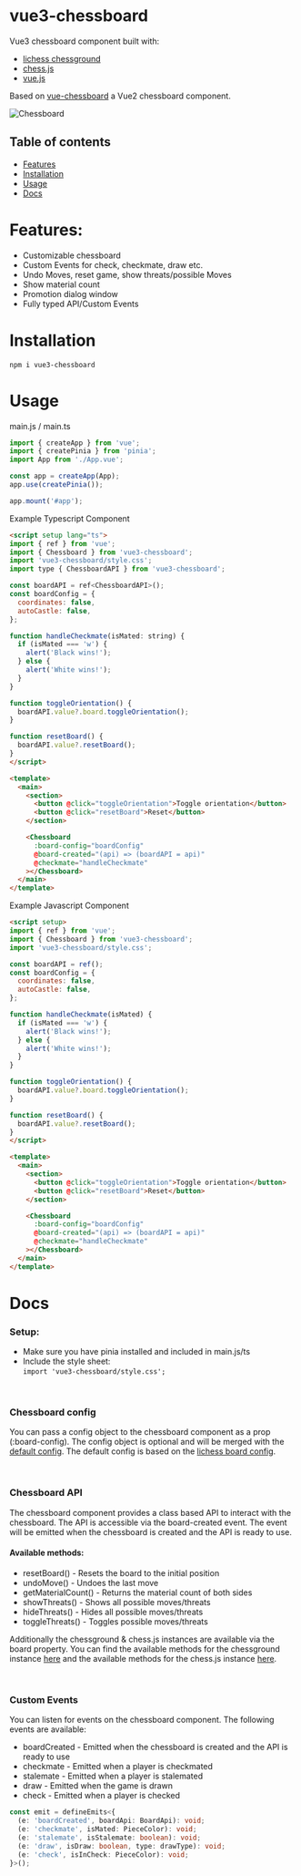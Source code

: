 # vue3-chessboard

Vue3 chessboard component built with:

- [lichess chessground](https://github.com/lichess-org/chessground)
- [chess.js](https://github.com/jhlywa/chess.js)
- [vue.js](https://github.com/vuejs/core)

Based on [vue-chessboard](https://github.com/vitogit/vue-chessboard) a Vue2 chessboard component.

![Chessboard](https://media.giphy.com/media/lotRUKBFZr5BmqVvLg/giphy.gif)

## Table of contents

- [Features](#features)
- [Installation](#installation)
- [Usage](#usage)
- [Docs](#docs)

# Features:

- Customizable chessboard
- Custom Events for check, checkmate, draw etc.
- Undo Moves, reset game, show threats/possible Moves
- Show material count
- Promotion dialog window
- Fully typed API/Custom Events

# Installation

```
npm i vue3-chessboard
```

# Usage

main.js / main.ts

```javascript
import { createApp } from 'vue';
import { createPinia } from 'pinia';
import App from './App.vue';

const app = createApp(App);
app.use(createPinia());

app.mount('#app');
```

Example Typescript Component

```html
<script setup lang="ts">
import { ref } from 'vue';
import { Chessboard } from 'vue3-chessboard';
import 'vue3-chessboard/style.css';
import type { ChessboardAPI } from 'vue3-chessboard';

const boardAPI = ref<ChessboardAPI>();
const boardConfig = {
  coordinates: false,
  autoCastle: false,
};

function handleCheckmate(isMated: string) {
  if (isMated === 'w') {
    alert('Black wins!');
  } else {
    alert('White wins!');
  }
}

function toggleOrientation() {
  boardAPI.value?.board.toggleOrientation();
}

function resetBoard() {
  boardAPI.value?.resetBoard();
}
</script>

<template>
  <main>
    <section>
      <button @click="toggleOrientation">Toggle orientation</button>
      <button @click="resetBoard">Reset</button>
    </section>

    <Chessboard
      :board-config="boardConfig"
      @board-created="(api) => (boardAPI = api)"
      @checkmate="handleCheckmate"
    ></Chessboard>
  </main>
</template>
```

Example Javascript Component

```html
<script setup>
import { ref } from 'vue';
import { Chessboard } from 'vue3-chessboard';
import 'vue3-chessboard/style.css';

const boardAPI = ref();
const boardConfig = {
  coordinates: false,
  autoCastle: false,
};

function handleCheckmate(isMated) {
  if (isMated === 'w') {
    alert('Black wins!');
  } else {
    alert('White wins!');
  }
}

function toggleOrientation() {
  boardAPI.value?.board.toggleOrientation();
}

function resetBoard() {
  boardAPI.value?.resetBoard();
}
</script>

<template>
  <main>
    <section>
      <button @click="toggleOrientation">Toggle orientation</button>
      <button @click="resetBoard">Reset</button>
    </section>

    <Chessboard
      :board-config="boardConfig"
      @board-created="(api) => (boardAPI = api)"
      @checkmate="handleCheckmate"
    ></Chessboard>
  </main>
</template>
```

# Docs

### Setup:

- Make sure you have pinia installed and included in main.js/ts
- Include the style sheet: <br>
  `import 'vue3-chessboard/style.css';`

<br>

### Chessboard config

You can pass a config object to the chessboard component as a prop (:board-config). The config object is optional and will be merged with the [default config](https://github.com/qwerty084/vue3-chessboard/blob/main/src/helper/DefaultConfig.ts).
The default config is based on the [lichess board config](https://github.com/lichess-org/chessground/blob/master/src/state.ts).

<br>

### Chessboard API

The chessboard component provides a class based API to interact with the chessboard. The API is accessible via the board-created event. The event will be emitted when the chessboard is created and the API is ready to use.

#### Available methods:

- resetBoard() - Resets the board to the initial position
- undoMove() - Undoes the last move
- getMaterialCount() - Returns the material count of both sides
- showThreats() - Shows all possible moves/threats
- hideThreats() - Hides all possible moves/threats
- toggleThreats() - Toggles possible moves/threats

Additionally the chessground & chess.js instances are available via the board property.
You can find the available methods for the chessground instance [here](https://github.com/lichess-org/chessground/blob/master/src/api.ts) and the available methods for the chess.js instance [here](https://github.com/jhlywa/chess.js/blob/master/README.md).

<br>

### Custom Events

You can listen for events on the chessboard component. The following events are available:

- boardCreated - Emitted when the chessboard is created and the API is ready to use
- checkmate - Emitted when a player is checkmated
- stalemate - Emitted when a player is stalemated
- draw - Emitted when the game is drawn
- check - Emitted when a player is checked

```Typescript
const emit = defineEmits<{
  (e: 'boardCreated', boardApi: BoardApi): void;
  (e: 'checkmate', isMated: PieceColor): void;
  (e: 'stalemate', isStalemate: boolean): void;
  (e: 'draw', isDraw: boolean, type: drawType): void;
  (e: 'check', isInCheck: PieceColor): void;
}>();
```
